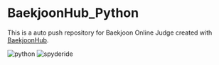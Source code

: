 # BaekjoonHub_Python
This is a auto push repository for Baekjoon Online Judge created with [BaekjoonHub](https://github.com/BaekjoonHub/BaekjoonHub).

![python](https://img.shields.io/badge/python-3776AB.svg?&style=for-the-badge&logo=python&logoColor=white)
![spyderide](https://img.shields.io/badge/spyder%20ide-FF0000.svg?&style=for-the-badge&logo=spyderide&logoColor=white)
